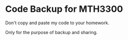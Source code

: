 # Code Backup for MTH3300

Don't copy and paste my code to your homework.

Only for the purpose of backup and sharing.
